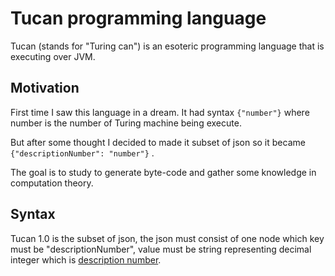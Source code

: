 Tucan programming language
==========================

Tucan (stands for "Turing can") is an 
esoteric programming language that is 
executing over JVM.

## Motivation

First time I saw this language in a dream.
It had syntax `{"number"}` where number is 
the number of Turing machine being execute.

But after some thought I decided to made it
subset of json so it became 
`{"descriptionNumber": "number"}` .

The goal is to study to generate byte-code 
and gather some knowledge in computation 
theory.

## Syntax

Tucan 1.0 is the subset of json, the json 
must consist of one node which key must be
"descriptionNumber", value must be string
representing decimal integer which is 
[description number](https://en.wikipedia.org/wiki/Description_number).


